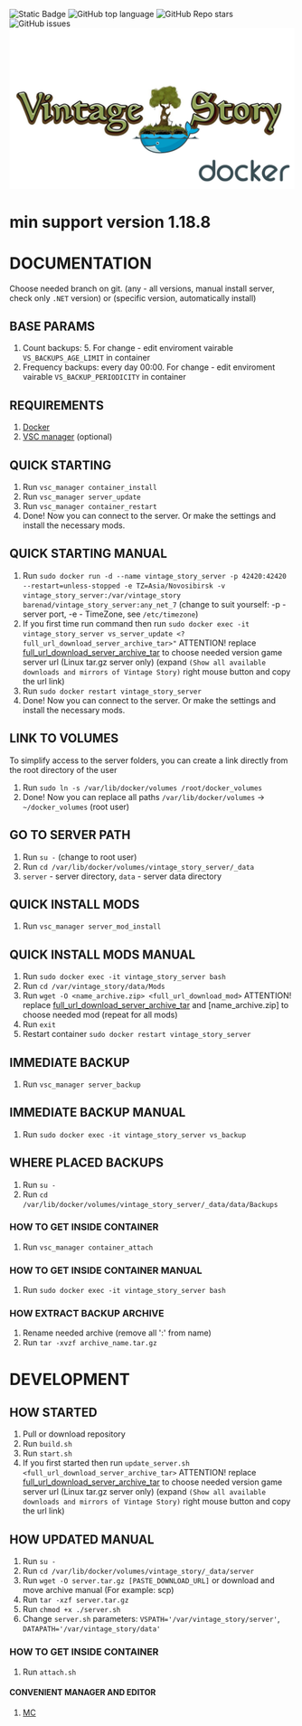 ![Static Badge](https://img.shields.io/badge/powered-BarenAD-BarenAD)
![GitHub top language](https://img.shields.io/github/languages/top/BarenAD/docker_vintage_story)
![GitHub Repo stars](https://img.shields.io/github/stars/BarenAD/docker_vintage_story)
![GitHub issues](https://img.shields.io/github/issues/BarenAD/docker_vintage_story)
![Logotype](./src/assets/git/vs_logo.png)

# min support version 1.18.8

# DOCUMENTATION
Choose needed branch on git. (any - all versions, manual install server, check only `.NET` version) or (specific version, automatically install)

## BASE PARAMS
1) Count backups: 5. For change - edit enviroment vairable `VS_BACKUPS_AGE_LIMIT` in container
2) Frequency backups: every day 00:00. For change - edit enviroment vairable `VS_BACKUP_PERIODICITY` in container

## REQUIREMENTS
1) [Docker](https://docs.docker.com/engine/install)
2) [VSC manager](https://github.com/BarenAD/docker_vintage_story/tree/vsc_manager) (optional)

## QUICK STARTING
1) Run `vsc_manager container_install`
2) Run `vsc_manager server_update`
3) Run `vsc_manager container_restart`
4) Done! Now you can connect to the server. Or make the settings and install the necessary mods.

## QUICK STARTING MANUAL
1) Run `sudo docker run -d --name vintage_story_server -p 42420:42420 --restart=unless-stopped -e TZ=Asia/Novosibirsk -v vintage_story_server:/var/vintage_story barenad/vintage_story_server:any_net_7` (change to suit yourself: -p - server port, -e - TimeZone, see `/etc/timezone`)
2) If you first time run command then run `sudo docker exec -it vintage_story_server vs_server_update <?full_url_download_server_archive_tar>"` ATTENTION! replace [full_url_download_server_archive_tar](https://account.vintagestory.at/) to choose needed version game server url (Linux tar.gz server only) (expand `(Show all available downloads and mirrors of Vintage Story)` right mouse button and copy the url link)
3) Run `sudo docker restart vintage_story_server`
4) Done! Now you can connect to the server. Or make the settings and install the necessary mods.

## LINK TO VOLUMES
To simplify access to the server folders, you can create a link directly from the root directory of the user
1) Run `sudo ln -s /var/lib/docker/volumes /root/docker_volumes`
2) Done! Now you can replace all paths `/var/lib/docker/volumes` -> `~/docker_volumes` (root user)

## GO TO SERVER PATH
1) Run `su -` (change to root user)
2) Run `cd /var/lib/docker/volumes/vintage_story_server/_data`
3) `server` - server directory, `data` - server data directory

## QUICK INSTALL MODS
1) Run `vsc_manager server_mod_install`

## QUICK INSTALL MODS MANUAL
1) Run `sudo docker exec -it vintage_story_server bash`
2) Run `cd /var/vintage_story/data/Mods`
3) Run `wget -O <name_archive.zip> <full_url_download_mod>` ATTENTION! replace [full_url_download_server_archive_tar](https://mods.vintagestory.at/list/mod) and [name_archive.zip] to choose needed mod (repeat for all mods)
4) Run `exit`
5) Restart container `sudo docker restart vintage_story_server`

## IMMEDIATE BACKUP
1) Run `vsc_manager server_backup`

## IMMEDIATE BACKUP MANUAL
1) Run `sudo docker exec -it vintage_story_server vs_backup`

## WHERE PLACED BACKUPS
1) Run `su -`
2) Run `cd /var/lib/docker/volumes/vintage_story_server/_data/data/Backups`

### HOW TO GET INSIDE CONTAINER
1) Run `vsc_manager container_attach`

### HOW TO GET INSIDE CONTAINER MANUAL
1) Run `sudo docker exec -it vintage_story_server bash`

### HOW EXTRACT BACKUP ARCHIVE
1) Rename needed archive (remove all ':' from name)
2) Run `tar -xvzf archive_name.tar.gz`

# DEVELOPMENT

## HOW STARTED
1) Pull or download repository
2) Run `build.sh`
3) Run `start.sh`
4) If you first started then run `update_server.sh <full_url_download_server_archive_tar>` ATTENTION! replace [full_url_download_server_archive_tar](https://account.vintagestory.at/) to choose needed version game server url (Linux tar.gz server only) (expand `(Show all available downloads and mirrors of Vintage Story)` right mouse button and copy the url link)

## HOW UPDATED MANUAL
1) Run `su -`
2) Run `cd /var/lib/docker/volumes/vintage_story/_data/server`
3) Run `wget -O server.tar.gz [PASTE_DOWNLOAD_URL]` or download and move archive manual (For example: scp)
4) Run `tar -xzf server.tar.gz`
5) Run `chmod +x ./server.sh`
6) Change `server.sh` parameters: `VSPATH='/var/vintage_story/server'`, `DATAPATH='/var/vintage_story/data'`

### HOW TO GET INSIDE CONTAINER
1) Run `attach.sh`

#### CONVENIENT MANAGER AND EDITOR
1) [MC](https://midnight-commander.org/)
